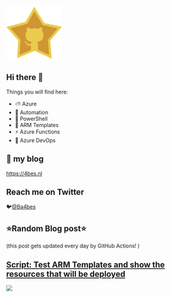 ![Github Star](Assets/github-stars-logo_Color.png)

## Hi there 👋

Things you will find here:
- ⛅ Azure
- 🚗 Automation
- 🐚 PowerShell
- 💪 ARM Templates
- ⚡ Azure Functions
- 🚀 Azure DevOps


## 📝 my blog
<https://4bes.nl>

## Reach me on Twitter
🐦[@Ba4bes](https://twitter.com/Ba4bes)

<!---
- 🔭 I’m currently working on ...
- 🌱 I’m currently learning ...
- 👯 I’m looking to collaborate on ...
- 🤔 I’m looking for help with ...
- 💬 Ask me about ...
- 📫 How to reach me: ...
- 😄 Pronouns: ...
- ⚡ Fun fact: I have a standard poodle 🐩

-->

## ⭐Random Blog post⭐

(this post gets updated every day by GitHub Actions! )

<!-- Link -->
## [Script: Test ARM Templates and show the resources that will be deployed](https://4bes.nl/2018/12/14/script-test-arm-templates-and-show-the-deployed-resources/)

<a href="https://4bes.nl/2018/12/14/script-test-arm-templates-and-show-the-deployed-resources/"><img src="https://4bes.nl/wp-content/uploads/2018/12/arm.png" height="250px"></a>

